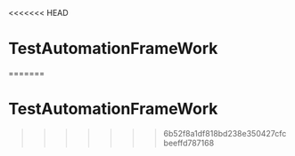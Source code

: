 <<<<<<< HEAD
# TestAutomationFrameWork
=======
# TestAutomationFrameWork
>>>>>>> 6b52f8a1df818bd238e350427cfcbeeffd787168
